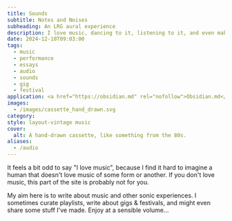 ```yaml
---
title: Sounds
subtitle: Notes and Noises
subheading: An LRG aural experience
description: I love music, dancing to it, listening to it, and even making it.
date: 2024-12-10T09:03:00
tags:
  - music
  - performance
  - essays
  - audio
  - sounds
  - gig
  - festival
application: <a href="https://obsidian.md" rel="nofollow">Obsidian.md</a>
images:
  - /images/cassette_hand_drawn.svg
category: 
style: layout-vintage music
cover:
  alt: A hand-drawn cassette, like something from the 80s.
aliases:
  - /audio
---
```


It feels a bit odd to say "I love music", because I find it hard to imagine a human that doesn't love music of some form or another. If you don't love music, this part of the site is probably not for you.

My aim here is to write about music and other sonic experiences. I sometimes curate playlists, write about gigs & festivals, and might even share some stuff I've made. Enjoy at a sensible volume&hellip;